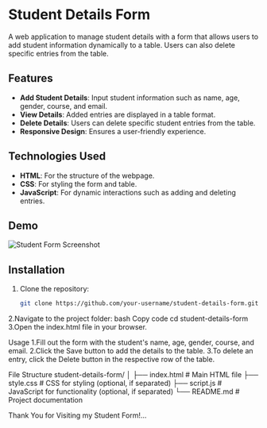 # Student Details Form

A web application to manage student details with a form that allows users to add student information dynamically to a table. Users can also delete specific entries from the table.

## Features
- **Add Student Details**: Input student information such as name, age, gender, course, and email.
- **View Details**: Added entries are displayed in a table format.
- **Delete Details**: Users can delete specific student entries from the table.
- **Responsive Design**: Ensures a user-friendly experience.

## Technologies Used
- **HTML**: For the structure of the webpage.
- **CSS**: For styling the form and table.
- **JavaScript**: For dynamic interactions such as adding and deleting entries.

## Demo
![Student Form Screenshot](screenshot.png)

## Installation
1. Clone the repository:
   ```bash
   git clone https://github.com/your-username/student-details-form.git
2.Navigate to the project folder:
bash
Copy code
cd student-details-form
3.Open the index.html file in your browser.

Usage
1.Fill out the form with the student's name, age, gender, course, and email.
2.Click the Save button to add the details to the table.
3.To delete an entry, click the Delete button in the respective row of the table.

File Structure
student-details-form/
│
├── index.html      # Main HTML file
├── style.css       # CSS for styling (optional, if separated)
├── script.js       # JavaScript for functionality (optional, if separated)
└── README.md       # Project documentation

Thank You for Visiting my Student Form!...
